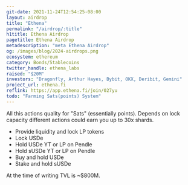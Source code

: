 ```yaml
---
git-date: 2021-11-24T12:54:25-08:00
layout: airdrop
title: "Ethena"
permalink: "/airdrop/:title"
h1title: Ethena Airdrop
pagetitle: Ethena Airdrop
metadescription: "meta Ethena Airdrop"
og: /images/blog/2024-airdrops.png
ecosystem: ethereum
category: Bonds/Stablecoins
twitter_handle: ethena_labs
raised: "$20M"
investors: "Dragonfly, Arthur Hayes, Bybit, OKX, Deribit, Gemini"
project_url: ethena.fi
reflink: https://app.ethena.fi/join/027yu
todo: "Farming Sats(points) System"
---
```


All this actions quality for "Sats" (essentially points). Depends on lock capacity different actions could earn you up to 30x shards.

- Provide liquidity and lock LP tokens
- Lock USDe
- Hold USDe YT or LP on Pendle
- Hold sUSDe YT or LP on Pendle
- Buy and hold USDe
- Stake and hold sUSDe

At the time of writing TVL is ~\$800M.
